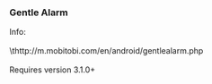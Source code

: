 ### Gentle Alarm

Info:\
\
\\thttp://m.mobitobi.com/en/android/gentlealarm.php\
\
Requires version 3.1.0+
